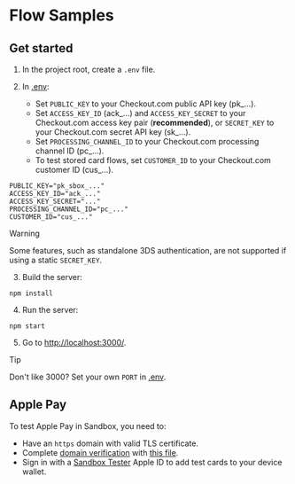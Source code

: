 # Flow Samples

## Get started

1. In the project root, create a `.env` file.

2. In [.env](.env):
   - Set `PUBLIC_KEY` to your Checkout.com public API key (pk_...).
   - Set `ACCESS_KEY_ID` (ack_...) and `ACCESS_KEY_SECRET` to your Checkout.com access key pair (**recommended**), or `SECRET_KEY` to your Checkout.com secret API key (sk_...).
   - Set `PROCESSING_CHANNEL_ID` to your Checkout.com processing channel ID (pc_...).
   - To test stored card flows, set `CUSTOMER_ID` to your Checkout.com customer ID (cus_...).

``` dotenv
PUBLIC_KEY="pk_sbox_..."
ACCESS_KEY_ID="ack_..."
ACCESS_KEY_SECRET="..."
PROCESSING_CHANNEL_ID="pc_..."
CUSTOMER_ID="cus_..."
```

> [!WARNING]
> Some features, such as standalone 3DS authentication, are not supported if using a static `SECRET_KEY`.

3. Build the server:

``` shell
npm install
```

4. Run the server:

``` shell
npm start
```

5. Go to [http://localhost:3000/](http://localhost:3000/).

> [!TIP]
> Don't like 3000? Set your own `PORT` in [.env](.env).

## Apple Pay

To test Apple Pay in Sandbox, you need to:
- Have an `https` domain with valid TLS certificate.
- Complete [domain verification](https://www.checkout.com/docs/payments/add-payment-methods/apple-pay/web#Before_you_begin) with [this file](https://pay.checkout.com/.well-known/apple-developer-merchantid-domain-association).
- Sign in with a [Sandbox Tester](https://developer.apple.com/apple-pay/sandbox-testing/) Apple ID to add test cards to your device wallet. 
